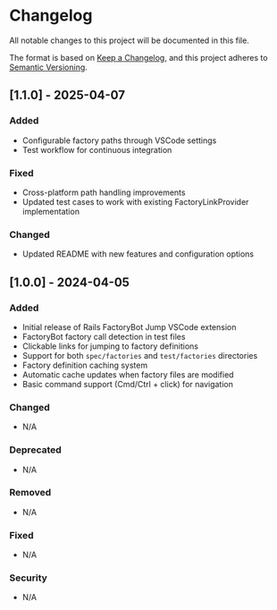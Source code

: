 # Changelog

All notable changes to this project will be documented in this file.

The format is based on [Keep a Changelog](https://keepachangelog.com/en/1.0.0/),
and this project adheres to [Semantic Versioning](https://semver.org/spec/v2.0.0.html).

## [1.1.0] - 2025-04-07

### Added

- Configurable factory paths through VSCode settings
- Test workflow for continuous integration

### Fixed

- Cross-platform path handling improvements
- Updated test cases to work with existing FactoryLinkProvider implementation

### Changed

- Updated README with new features and configuration options

## [1.0.0] - 2024-04-05

### Added

- Initial release of Rails FactoryBot Jump VSCode extension
- FactoryBot factory call detection in test files
- Clickable links for jumping to factory definitions
- Support for both `spec/factories` and `test/factories` directories
- Factory definition caching system
- Automatic cache updates when factory files are modified
- Basic command support (Cmd/Ctrl + click) for navigation

### Changed

- N/A

### Deprecated

- N/A

### Removed

- N/A

### Fixed

- N/A

### Security

- N/A
